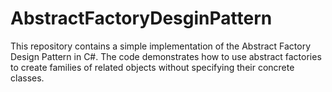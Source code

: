 # AbstractFactoryDesginPattern
This repository contains a simple implementation of the Abstract Factory Design Pattern in C#. The code demonstrates how to use abstract factories to create families of related objects without specifying their concrete classes.

